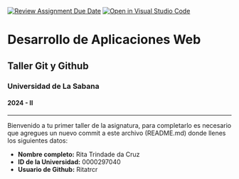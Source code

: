 [![Review Assignment Due Date](https://classroom.github.com/assets/deadline-readme-button-22041afd0340ce965d47ae6ef1cefeee28c7c493a6346c4f15d667ab976d596c.svg)](https://classroom.github.com/a/wK04TEZa)
[![Open in Visual Studio Code](https://classroom.github.com/assets/open-in-vscode-2e0aaae1b6195c2367325f4f02e2d04e9abb55f0b24a779b69b11b9e10269abc.svg)](https://classroom.github.com/online_ide?assignment_repo_id=15458576&assignment_repo_type=AssignmentRepo)
# Desarrollo de Aplicaciones Web
## Taller Git y Github
### Universidad de La Sabana
#### 2024 - II

---------------------------

Bienvenido a tu primer taller de la asignatura, para completarlo es necesario que agregues un nuevo commit a este archivo (README.md) donde llenes los siguientes datos:

- **Nombre completo:** Rita Trindade da Cruz
- **ID de la Universidad:** 0000297040
- **Usuario de Github:** Ritatrcr

